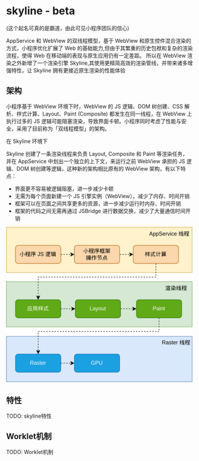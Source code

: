 # skyline - beta 

(这个起名可真的是霸道，由此可见小程序团队的信心)

 AppService 和 WebView 的双线程模型，基于 WebView 和原生控件混合渲染的方式，小程序优化扩展了 Web 的基础能力,但由于其繁重的历史包袱和复杂的渲染流程，使得 Web 在移动端的表现与原生应用仍有一定差距。
 所以在 WebView 渲染之外新增了一个渲染引擎 Skyline,其使用更精简高效的渲染管线，并带来诸多增强特性，让 Skyline 拥有更接近原生渲染的性能体验

## 架构

小程序基于 WebView 环境下时，WebView 的 JS 逻辑、DOM 树创建、CSS 解析、样式计算、Layout、Paint (Composite) 都发生在同一线程，在 WebView 上执行过多的 JS 逻辑可能阻塞渲染，导致界面卡顿。小程序同时考虑了性能与安全，采用了目前称为「双线程模型」的架构。

在 Skyline 环境下

Skyline 创建了一条渲染线程来负责 Layout, Composite 和 Paint 等渲染任务，并在 AppService 中划出一个独立的上下文，来运行之前 WebView 承担的 JS 逻辑、DOM 树创建等逻辑，这种新的架构相比原有的 WebView 架构，有以下特点：

- 界面更不容易被逻辑阻塞，进一步减少卡顿
- 无需为每个页面新建一个 JS 引擎实例（WebView），减少了内存、时间开销
- 框架可以在页面之间共享更多的资源，进一步减少运行时内存、时间开销
- 框架的代码之间无需再通过 JSBridge 进行数据交换，减少了大量通信时间开销

![skyline](/study/imgs/%E5%B0%8F%E7%A8%8B%E5%BA%8F-skyline.png)


## 特性

TODO: skyline特性
## Worklet机制

TODO: Worklet机制
